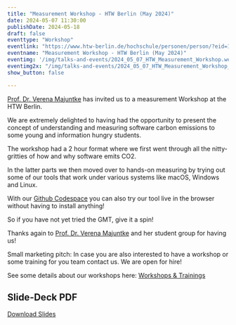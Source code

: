 ```yaml
---
title: "Measurement Workshop - HTW Berlin (May 2024)"
date: 2024-05-07 11:30:00
publishDate: 2024-05-18
draft: false
eventtype: "Workshop"
eventlink: "https://www.htw-berlin.de/hochschule/personen/person/?eid=11866"
eventname: "Measurement Workshop - HTW Berlin (May 2024)"
eventimg: '/img/talks-and-events/2024_05_07_HTW_Measurement_Workshop.webp'
eventimg2x: "/img/talks-and-events/2024_05_07_HTW_Measurement_Workshop_1200.webp"
show_button: false

---
```


[Prof. Dr. Verena Majuntke](https://www.htw-berlin.de/hochschule/personen/person/?eid=11866) has invited us to a measurement Workshop at the HTW Berlin.

We are extremely delighted to having had the opportunity to present the concept of understanding and measuring software carbon emissions to some young and information hungry students.

The workshop had a 2 hour format where we first went through all the nitty-gritties of how and why software emits CO2.

In the latter parts we then moved over to hands-on measuring by trying out some of our tools that work under various systems like macOS, Windows and Linux.

With our [Github Codespace](https://github.com/green-coding-solutions/green-metrics-tool/tree/codespaces) you can also try our tool live in the browser without having to install anything!

So if you have not yet tried the GMT, give it a spin!

Thanks again to [Prof. Dr. Verena Majuntke](https://www.htw-berlin.de/hochschule/personen/person/?eid=11866) and her student group for having us!

Small marketing pitch: In case you are also interested to have a workshop or some training for you team contact us. We are open for hire!

See some details about our workshops here: [Workshops & Trainings](https://www.green-coding.io/services/workshops-and-trainings/)


## Slide-Deck PDF

[Download Slides](/slides/2024_05_07_HTW_Measurement_Workshop.pdf)
